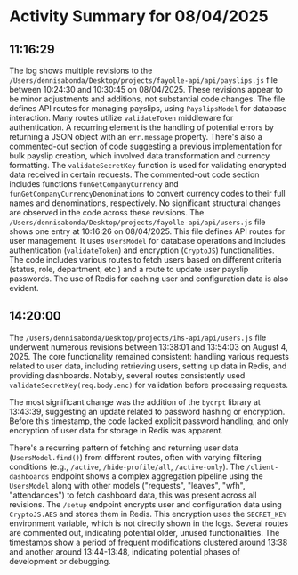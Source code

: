 # Activity Summary for 08/04/2025

## 11:16:29
The log shows multiple revisions to the `/Users/dennisabonda/Desktop/projects/fayolle-api/api/payslips.js` file between 10:24:30 and 10:30:45 on 08/04/2025.  These revisions appear to be minor adjustments and additions, not substantial code changes.  The file defines API routes for managing payslips, using `PayslipsModel` for database interaction.  Many routes utilize `validateToken` middleware for authentication.  A recurring element is the handling of potential errors by returning a JSON object with an `err.message` property.  There's also a commented-out section of code suggesting a previous implementation for bulk payslip creation, which involved data transformation and currency formatting.  The `validateSecretKey` function is used for validating encrypted data received in certain requests. The commented-out code section includes functions `funGetCompanyCurrency` and `funGetCompanyCurrencyDenominations` to convert currency codes to their full names and denominations, respectively.  No significant structural changes are observed in the code across these revisions.  The `/Users/dennisabonda/Desktop/projects/fayolle-api/api/users.js` file shows one entry at 10:16:26 on 08/04/2025. This file defines API routes for user management.  It uses `UsersModel` for database operations and includes authentication (`validateToken`) and encryption (`CryptoJS`) functionalities.  The code includes various routes to fetch users based on different criteria (status, role, department, etc.) and a route to update user payslip passwords. The use of Redis for caching user and configuration data is also evident.


## 14:20:00
The `/Users/dennisabonda/Desktop/projects/ihs-api/api/users.js` file underwent numerous revisions between 13:38:01 and 13:54:03 on August 4, 2025.  The core functionality remained consistent: handling various requests related to user data, including retrieving users, setting up data in Redis, and providing dashboards.  Notably, several routes consistently used  `validateSecretKey(req.body.enc)` for validation before processing requests.

The most significant change was the addition of the `bycrpt` library at 13:43:39, suggesting an update related to password hashing or encryption.  Before this timestamp, the code lacked explicit password handling, and only encryption of user data for storage in Redis was apparent.

There's a recurring pattern of fetching and returning user data (`UsersModel.find()`) from different routes, often with varying filtering conditions (e.g., `/active`, `/hide-profile/all`, `/active-only`). The `/client-dashboards` endpoint shows a complex aggregation pipeline using the `UsersModel` along with other models ("requests", "leaves", "wfh", "attendances") to fetch dashboard data, this was present across all revisions. The `/setup` endpoint encrypts user and configuration data using `CryptoJS.AES` and stores them in Redis.  This encryption uses the `SECRET_KEY` environment variable, which is not directly shown in the logs.  Several routes are commented out, indicating potential older, unused functionalities.  The timestamps show a period of frequent modifications clustered around 13:38 and another around 13:44-13:48, indicating potential phases of development or debugging.

